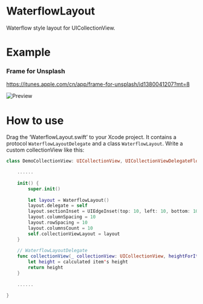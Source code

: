 # WaterflowLayout
Waterflow style layout for UICollectionView.
# Example
### Frame for Unsplash
https://itunes.apple.com/cn/app/frame-for-unsplash/id1380041207?mt=8

![Preview](https://github.com/JinyaX/WaterflowLayout/blob/master/preview.gif)

# How to use
Drag the ‘WaterflowLayout.swift’ to your Xcode project. It contains a protocol `WaterflowLayoutDelegate` and a class `WaterflowLayout`.
Write a custom collectionView like this:
```swift
class DemoCollectionView: UICollectionView, UICollectionViewDelegateFlowLayout, WaterflowLayoutDelegate {

    ......
    
    init() {
        super.init()
        
        let layout = WaterflowLayout()
        layout.delegate = self
        layout.sectionInset = UIEdgeInset(top: 10, left: 10, bottom: 10, right: 10)
        layout.columnSpacing = 10
        layout.rowSpacing = 10
        layout.columnsCount = 10
        self.collectionViewLayout = layout
    }
    
    // WaterflowLayoutDelegate
    func collectionView(_ collectionView: UICollectionView, heightForItemAt indexPath: IndexPath) -> CGFloat {
        let height = calculated item's height
        return height
    }
    
    ......
    
}
```
